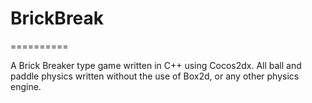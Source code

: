 <h1>BrickBreak</h1>
==========

A Brick Breaker type game written in C++ using Cocos2dx.
All ball and paddle physics written without the use of Box2d, or any other physics engine. 
